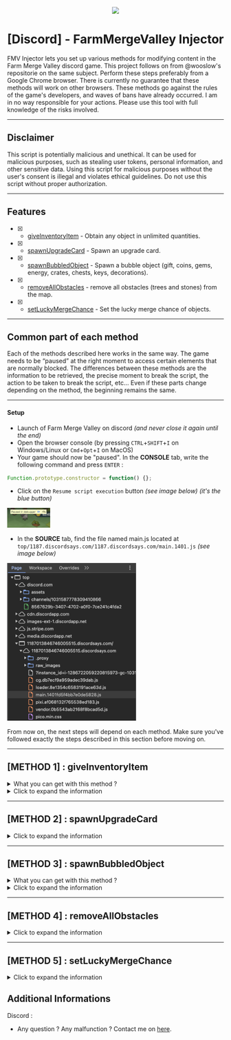 <p align="center">
  <img src="https://venturebeat.com/wp-content/uploads/2022/11/press_release_banner.jpg" width="800">
</p>

<h1 align="center">[Discord] - FarmMergeValley Injector</h1>

<p align="left">
  FMV Injector lets you set up various methods for modifying content in the Farm Merge Valley discord game. This project follows on from @wooslow's repositorie on the same subject. Perform these steps preferably from a Google Chrome browser. There is currently no guarantee that these methods will work on other browsers.
  These methods go against the rules of the game's developers, and waves of bans have already occurred. I am in no way responsible for your actions. Please use this tool with full knowledge of the risks involved.
</p>

---

## Disclaimer
This script is potentially malicious and unethical. It can be used for malicious purposes, such as stealing user tokens, personal information, and other sensitive data. Using this script for malicious purposes without the user's consent is illegal and violates ethical guidelines. Do not use this script without proper authorization.

---

## Features

- [x] - [giveInventoryItem](https://github.com/AstraaDev/Discord-FarmMergeValley-Injector) - Obtain any object in unlimited quantities.
- [x] - [spawnUpgradeCard](https://github.com/AstraaDev/Discord-FarmMergeValley-Injector) - Spawn an upgrade card.
- [x] - [spawnBubbledObject](https://github.com/AstraaDev/Discord-FarmMergeValley-Injector) - Spawn a bubble object (gift, coins, gems, energy, crates, chests, keys, decorations).
- [x] - [removeAllObstacles](https://github.com/AstraaDev/Discord-FarmMergeValley-Injector) - remove all obstacles (trees and stones) from the map.
- [x] - [setLuckyMergeChance](https://github.com/AstraaDev/Discord-FarmMergeValley-Injector) - Set the lucky merge chance of objects.

---

## Common part of each method
Each of the methods described here works in the same way. The game needs to be “paused” at the right moment to access certain elements that are normally blocked. The differences between these methods are the information to be retrieved, the precise moment to break the script, the action to be taken to break the script, etc...
Even if these parts change depending on the method, the beginning remains the same.

---

#### Setup
- Launch of Farm Merge Valley on discord *(and never close it again until the end)*
- Open the browser console (by pressing `CTRL`+`SHIFT`+`I` on Windows/Linux or `Cmd`+`Opt`+`I` on MacOS)
- Your game should now be "paused". In the **CONSOLE** tab, write the following command and press `ENTER` :
```js
Function.prototype.constructor = function() {};
```
- Click on the `Resume script execution` button *(see image below) (it's the blue button)*
<img src="img/readme_screenshot/FMV_1.png" width="100">

- In the **SOURCE** tab, find the file named main.js located at `top/1187.discordsays.com/1187.discordsays.com/main.1401.js` *(see image below)*
<img src="img/readme_screenshot/FMV_2.png" width="300">

From now on, the next steps will depend on each method. Make sure you've followed exactly the steps described in this section before moving on.

---

## [METHOD 1] : giveInventoryItem
<details>
<summary>What you can get with this method ?</summary>
  
| Parameter       | Description           |
| :-------------- | :-------------------- |
| `coins`         | Yellow coins          |
| `gems`          | Purple gems           |
| `exp`           | Experience            |
| `levels`        | Levels                |
| `crates`        | Crates with items     |
| `energy`        | Energy for activities |
| `tickets`       | Train tickets         |
| `wheat`         | Wheat                 |
| `egg`           | Egg                   |
| `sunflower`     | Sunflower             |
| `milk`          | Milk                  |
| `sugarcane`     | Sugarcane             |
| `bacon`         | Bacon                 |
| `carrot`        | Carrot                |
| `goatmilk`      | Goat milk             |
| `soybeans`      | Soybeans              |
| `wool`          | Wool                  |
| `corn`          | Corn                  |
| `fur`           | Fur                   |
| `coffeebeans`   | Coffee beans          |
| `tomato`        | Tomato                |
| `avocado`       | Avocado               |
| `truffle`       | Truffle               |
</details>

<details>
<summary>Click to expand the information</summary>

Make sure you've followed exactly the steps described in the “Common part of each method” section before moving on to this one.

#### Injection
- In `main.js` file,
- Search the file (by pressing `CTRL`+`F`)
- Write the following command and press `ENTER` :
```js
this['servi' + 'ces']['mapGr' + 'id']['getCe' + 'll']
```
- There will normally be 17 results. Navigate to the 7th result and set a breakpoint by clicking on the left of the line in the grey area *(see image below)*
<img src="img/readme_screenshot/FMV_3.png" width="400">

- Return to the game and moove an object *(the game should stop again)*
- In the **CONSOLE** tab, write the following command and press `ENTER` :
```js
worldServices = this.services
```
- You can now go back to the `main.js` file in the **SOURCE** tab, then remove the breakpoint *(by clicking on it again)* and click on the `Resume script execution` button again

#### Setting up the function
- In the **CONSOLE** tab, write the following command and press `ENTER` :
```js
let giveInventoryItem = (target, amount) => {
    return worldServices.rewardService.giveInventoryReward({
        "reward": {"key": target, "amount": amount},
        "parent": worldServices.mapGridView._view.parent.parent.parent
    });
}
```

#### Use injection
You're all set! Now all you have to do is enter the following command in the **CONSOLE** tab and press `ENTER` :
```js
giveInventoryItem("item", amount);
```
Don't forget to replace the `item` argument with one of the parameters in the `What you can get with this method?` table of this method, and `amount` with the amount you want.
</details>

---

## [METHOD 2] : spawnUpgradeCard
<details>
<summary>Click to expand the information</summary>
Make sure you've followed exactly the steps described in the “Common part of each method” section before moving on to this one.
  
#### Injection
- In `main.js` file,
- Search the file (by pressing `CTRL`+`F`)
- Write the following command and press `ENTER` :
```js
_0x5159f1['_forc' + 'edLoo' + 't'] = []
```
- Set a breakpoint by clicking on the left of the line in the grey area *(see image below)*
<img src="img/readme_screenshot/FMV_6.png" width="300">

- Return to the game and collect or merge any item (e.g. eggs, wheat) *(the game should stop again)*
- In the **SOURCE** tab, find the loot section at `Local/this/_data/loot` *(see image below)*
<img src="img/readme_screenshot/FMV_4.png" width="300">

- Replace one of the elements with `“upgrade_card_1”`, `“upgrade_card_2”` or `“upgrade_card_3”` to suit your needs *(see image below)*
<img src="img/readme_screenshot/FMV_5.png" width="300">

- You can now go back to the `main.js` file in the **SOURCE** tab, then remove the breakpoint *(by clicking on it again)* and click on the `Resume script execution` button again
- All you have to do now is click on the merged item in the game, and the upgrade card should appear.

</details>

---

## [METHOD 3] : spawnBubbledObject
<details>
<summary>What you can get with this method ?</summary>

### Consumable

| Parameter                         | Description                      | Image                                                                                    |
| :-------------------------------- | :------------------------------- | :--------------------------------------------------------------------------------------- |
| `ticket`                          | Ticket                           | <img src="img/game_objects/consumable/ticket.png" width="50" />                          |
| `coin_1`                          | Coins (up to coin_8)             | <img src="img/game_objects/consumable/coin_1.png" width="50" />                          |
| `gem_1`                           | Gems (up to gem_6)               | <img src="img/game_objects/consumable/gem_1.png" width="50" />                           |
| `crate_1`                         | Crates (up to crate_2)           | <img src="img/game_objects/consumable/crate_1.png" width="50" />                         |
| `energy_1`                        | Energy (up to energy_4)          | <img src="img/game_objects/consumable/energy_1.png" width="50" />                        |
| `wood_1`                          | Wood (up to wood_8)              | <img src="img/game_objects/consumable/wood_1.png" width="50" />                          |
| `stone_1`                         | Stone (up to stone_8)            | <img src="img/game_objects/consumable/stone_1.png" width="50" />                         |
| `tool_1`                          | Tool (up to tool_10)             | <img src="img/game_objects/consumable/tool_1.png" width="50" />                          |
| `flower_1`                        | Flower (up to flower_10)         | <img src="img/game_objects/consumable/flower_1.png" width="50" />                        |
| `sapling_1`                       | Sapling (up to sapling_3)        | <img src="img/game_objects/consumable/sapling_1.png" width="50" />                       |
| `greenhouse_1`                    | Greenhouse (up to greenhouse_12) | <img src="img/game_objects/consumable/greenhouse_1.png" width="50" />                    |
| `toolbox_small`                   | Small toolbox                    | <img src="img/game_objects/consumable/toolbox_small.png" width="50" />                   |
| `toolbox_medium`                  | Medium toolbox                   | <img src="img/game_objects/consumable/toolbox_medium.png" width="50" />                  |
| `toolbox_large`                   | Large toolbox                    | <img src="img/game_objects/consumable/toolbox_large.png" width="50" />                   |
| `rock_small`                      | Small rock                       | <img src="img/game_objects/consumable/rock_small.png" width="50" />                      |
| `rock_medium`                     | Medium rock                      | <img src="img/game_objects/consumable/rock_medium.png" width="50" />                     |
| `rock_large`                      | Large rock                       | <img src="img/game_objects/consumable/rock_large.png" width="50" />                      |
| `tree_small`                      | Small tree                       | <img src="img/game_objects/consumable/tree_small.png" width="50" />                      |
| `tree_medium`                     | Medium tree                      | <img src="img/game_objects/consumable/tree_medium.png" width="50" />                     |
| `tree_large`                      | Large tree                       | <img src="img/game_objects/consumable/tree_large.png" width="50" />                      |
| `reward_crate_daily_bonus`        | Daily bonus gift                 | <img src="img/game_objects/consumable/reward_crate_daily_bonus.png" width="50" />        |
| `reward_crate_key_bronze`         | Bronze key                       | <img src="img/game_objects/consumable/reward_key_bronze.png" width="50" />               |
| `reward_crate_key_silver`         | Silver key                       | <img src="img/game_objects/consumable/reward_key_silver.png" width="50" />               |
| `reward_crate_key_gold`           | Gold key                         | <img src="img/game_objects/consumable/reward_key_gold.png" width="50" />                 |
| `reward_crate_bronze`             | Bronze chest                     | <img src="img/game_objects/consumable/reward_crate_chest_bronze.png" width="50" />       |
| `reward_crate_silver`             | Silver chest                     | <img src="img/game_objects/consumable/reward_crate_chest_silver.png" width="50" />       |
| `reward_crate_gold`               | Gold chest                       | <img src="img/game_objects/consumable/reward_crate_chest_gold.png" width="50" />         |
| `golden_carrot`                   | Golden carrot                    | <img src="img/game_objects/consumable/golden_carrot.png" width="50" />                   |
| `reward_crate_key_golden_carrot`  | Golden carrot key                | <img src="img/game_objects/consumable/reward_crate_key_golden_carrot.png" width="50" />  |
| `reward_crate_golden_carrot`      | Golden carrot chest              | <img src="img/game_objects/consumable/reward_crate_golden_carrot.png" width="50" />      |
| `golden_pumpkin`                  | Golden pumpkin                   | <img src="img/game_objects/consumable/golden_pumpkin.png" width="50" />                  |
| `reward_crate_key_golden_pumpkin` | Golden pumpkin key               | <img src="img/game_objects/consumable/reward_crate_key_golden_pumpkin.png" width="50" /> |
| `reward_crate_golden_pumpkin`     | Golden pumpkin chest             | <img src="img/game_objects/consumable/reward_crate_golden_pumpkin.png" width="50" />     |
| `reward_crate_key_jingleballs`    | Jingleballs key                  | <img src="img/game_objects/consumable/reward_crate_key_jingleballs.png" width="50" />    |
| `reward_crate_jingleballs`        | Jingleballs chest                | <img src="img/game_objects/consumable/reward_crate_jingleballs.png" width="50" />        |


### Decoration
#### Farm

| Parameter                   | Description     | Image                                                                                       |
| :-------------------------- | :-------------- | :------------------------------------------------------------------------------------------ |
| `decorative_barn`           | Barn            | <img src="img/game_objects/decoration/farm/decorative_barn.png" width="100" />              |
| `decorative_birdshouse`     | Birdshouse      | <img src="img/game_objects/decoration/farm/decorative_birdshouse.png" width="100" />        |
| `decorative_chickencoop`    | Chickencoop     | <img src="img/game_objects/decoration/farm/decorative_chickencoop.png" width="100" />       |
| `decorative_doghouse`       | Doghouse        | <img src="img/game_objects/decoration/farm/decorative_doghouse.png" width="100" />          |
| `decorative_farmhouse`      | Farmhouse       | <img src="img/game_objects/decoration/farm/decorative_farmhouse.png" width="100" />         |
| `decorative_feedingtrough`  | Feeding Trough  | <img src="img/game_objects/decoration/farm/decorative_feedingtrough.png" width="100" />     |
| `decorative_flowerpots`     | Flowerpots      | <img src="img/game_objects/decoration/farm/decorative_flowerpots.png" width="100" />        |
| `decorative_fountain`       | Fountain        | <img src="img/game_objects/decoration/farm/decorative_fountain.png" width="100" />          |
| `decorative_haywagon`       | Haywagon        | <img src="img/game_objects/decoration/farm/decorative_haywagon.png" width="100" />          |
| `decorative_lamppost`       | Lamppost        | <img src="img/game_objects/decoration/farm/decorative_lamppost.png" width="100" />          |
| `decorative_milktank`       | Milktank        | <img src="img/game_objects/decoration/farm/decorative_milktank.png" width="100" />          |
| `decorative_picknicktable`  | Picnic Table    | <img src="img/game_objects/decoration/farm/decorative_picknicktable.png" width="100" />     |
| `decorative_shed`           | Shed            | <img src="img/game_objects/decoration/farm/decorative_shed.png" width="100" />              |
| `decorative_silo`           | Silo            | <img src="img/game_objects/decoration/farm/decorative_silo.png" width="100" />              |
| `decorative_stoneflowerpot` | Stone Flowerpot | <img src="img/game_objects/decoration/farm/decorative_stoneflowerpot.png" width="100" />    |
| `decorative_toilet`         | Toilet          | <img src="img/game_objects/decoration/farm/decorative_toilet.png" width="100" />            |
| `decorative_watertower`     | Water Tower     | <img src="img/game_objects/decoration/farm/decorative_watertower.png" width="100" />        |
| `decorative_well`           | Well            | <img src="img/game_objects/decoration/farm/decorative_well.png" width="100" />              |
| `decorative_windmill`       | Windmill        | <img src="img/game_objects/decoration/farm/decorative_windmill.png" width="100" />          |

#### Halloween

| Parameter                              | Description         | Image                                                                                                        |
| :------------------------------------- | :------------------ | :----------------------------------------------------------------------------------------------------------- |
| `decorative_halloween_blackcat`        | BlackCat            | <img src="img/game_objects/decoration/halloween/decorative_halloween_blackcat.png" width="100" />            |
| `decorative_halloween_cauldron`        | Cauldron            | <img src="img/game_objects/decoration/halloween/decorative_halloween_cauldron.png" width="100" />            |
| `decorative_halloween_ghosts`          | Ghosts              | <img src="img/game_objects/decoration/halloween/decorative_halloween_ghosts.png" width="100" />              |
| `decorative_halloween_grandfatherclock`| Grandfather Clock   | <img src="img/game_objects/decoration/halloween/decorative_halloween_grandfatherclock.png" width="100" />    |
| `decorative_halloween_grave01`         | Grave 01            | <img src="img/game_objects/decoration/halloween/decorative_halloween_grave01.png" width="100" />             |
| `decorative_halloween_grave02`         | Grave 02            | <img src="img/game_objects/decoration/halloween/decorative_halloween_grave02.png" width="100" />             |
| `decorative_halloween_graveyard`       | Graveyard           | <img src="img/game_objects/decoration/halloween/decorative_halloween_graveyard.png" width="100" />           |
| `decorative_halloween_hauntedhouse`    | Haunted House       | <img src="img/game_objects/decoration/halloween/decorative_halloween_hauntedhouse.png" width="100" />        |
| `decorative_halloween_pumpkinpatchbig` | Pumpkin Patch (Big) | <img src="img/game_objects/decoration/halloween/decorative_halloween_pumpkinpatchbig.png" width="100" />     |
| `decorative_halloween_pumpkins01`      | Pumpkins 01         | <img src="img/game_objects/decoration/halloween/decorative_halloween_pumpkins01.png" width="100" />          |
| `decorative_halloween_pumpkins02`      | Pumpkins 02         | <img src="img/game_objects/decoration/halloween/decorative_halloween_pumpkins02.png" width="100" />          |
| `decorative_halloween_pumpkins03`      | Pumpkins 03         | <img src="img/game_objects/decoration/halloween/decorative_halloween_pumpkins03.png" width="100" />          |
| `decorative_halloween_pumpkins04`      | Pumpkins 04         | <img src="img/game_objects/decoration/halloween/decorative_halloween_pumpkins04.png" width="100" />          |
| `decorative_halloween_skeletonbench`   | Skeleton Bench      | <img src="img/game_objects/decoration/halloween/decorative_halloween_skeletonbench.png" width="100" />       |
| `decorative_halloween_skeletoncarousel`| Skeleton Carousel   | <img src="img/game_objects/decoration/halloween/decorative_halloween_skeletoncarousel.png" width="100" />    |
| `decorative_halloween_skeletonpicnic`  | Skeleton Picnic     | <img src="img/game_objects/decoration/halloween/decorative_halloween_skeletonpicnic.png" width="100" />      |
| `decorative_halloween_skullaltar`      | Skull Altar         | <img src="img/game_objects/decoration/halloween/decorative_halloween_skullaltar.png" width="100" />          |
| `decorative_halloween_treeface`        | Tree Face           | <img src="img/game_objects/decoration/halloween/decorative_halloween_treeface.png" width="100" />            |
| `decorative_halloween_well`            | Well                | <img src="img/game_objects/decoration/halloween/decorative_halloween_well.png" width="100" />                |

#### Christmas

| Parameter                                    | Description           | Image                                                                                                                               |
| :------------------------------------------- | :-------------------- | :---------------------------------------------------------------------------------------------------------------------------------- |
| `decorative_christmas_candygate`             | CandyGate             | <img src="img/game_objects/decoration/christmas/decorative_christmas_candygate.png" width="100" />                                  |
| `decorative_christmas_elfmail`               | ElfMail               | <img src="img/game_objects/decoration/christmas/decorative_christmas_elfmail.png" width="100" />                                    |
| `decorative_christmas_elfteddy`              | ElfTeddy              | <img src="img/game_objects/decoration/christmas/decorative_christmas_elfteddy.png" width="100" />                                   |
| `decorative_christmas_elftrain`              | ElfTrain              | <img src="img/game_objects/decoration/christmas/decorative_christmas_elftrain.png" width="100" />                                   |
| `decorative_christmas_fireplace`             | Fireplace             | <img src="img/game_objects/decoration/christmas/decorative_christmas_fireplace.png" width="100" />                                  |
| `decorative_christmas_gift01`                | Gift 01               | <img src="img/game_objects/decoration/christmas/decorative_christmas_gift01.png" width="100" />                                     |
| `decorative_christmas_gift02`                | Gift 02               | <img src="img/game_objects/decoration/christmas/decorative_christmas_gift02.png" width="100" />                                     |
| `decorative_christmas_gift03`                | Gift 03               | <img src="img/game_objects/decoration/christmas/decorative_christmas_gift03.png" width="100" />                                     |
| `decorative_christmas_gingerbell`            | Gingerbell            | <img src="img/game_objects/decoration/christmas/decorative_christmas_gingerbell.png" width="100" />                                 |
| `decorative_christmas_gingerbreadhouse`      | GingerbreadHouse      | <img src="img/game_objects/decoration/christmas/decorative_christmas_gingerbreadhouse.png" width="100" />                           |
| `decorative_christmas_gingerbreadhousesmall` | GingerbreadHouseSmall | <img src="img/game_objects/decoration/christmas/decorative_christmas_gingerbreadhousesmall.png" width="100" />                      |
| `decorative_christmas_gingerbreadsnow`       | GingerbreadSnow       | <img src="img/game_objects/decoration/christmas/decorative_christmas_gingerbreadsnow.png" width="100" />                            |
| `decorative_christmas_nutcracker`            | Nutcracker            | <img src="img/game_objects/decoration/christmas/decorative_christmas_nutcracker.png" width="100" />                                 |
| `decorative_christmas_santagift`             | SantaGift             | <img src="img/game_objects/decoration/christmas/decorative_christmas_santagift.png" width="100" />                                  |
| `decorative_christmas_santamail`             | SantaMail             | <img src="img/game_objects/decoration/christmas/decorative_christmas_santamail.png" width="100" />                                  |
| `decorative_christmas_sleigh`                | Sleigh                | <img src="img/game_objects/decoration/christmas/decorative_christmas_sleigh.png" width="100" />                                     |
| `decorative_christmas_snowcaroling`          | SnowCaroling          | <img src="img/game_objects/decoration/christmas/decorative_christmas_snowcaroling.png" width="100" />                               |
| `decorative_christmas_snowdinner`            | SnowDinner            | <img src="img/game_objects/decoration/christmas/decorative_christmas_snowdinner.png" width="100" />                                 |
| `decorative_christmas_snowfight`             | SnowFight             | <img src="img/game_objects/decoration/christmas/decorative_christmas_snowfight.png" width="100" />                                  |
| `decorative_christmas_snowgifting`           | SnowGifting           | <img src="img/game_objects/decoration/christmas/decorative_christmas_snowgifting.png" width="100" />                                |
| `decorative_christmas_snowglobe`             | SnowGlobe             | <img src="img/game_objects/decoration/christmas/decorative_christmas_snowglobe.png" width="100" />                                  |
| `decorative_christmas_snowjello`             | SnowJello             | <img src="img/game_objects/decoration/christmas/decorative_christmas_snowjello.png" width="100" />                                  |
| `decorative_christmas_snowlantern`           | SnowLantern           | <img src="img/game_objects/decoration/christmas/decorative_christmas_snowlantern.png" width="100" />                                |
| `decorative_christmas_snowreindeer`          | SnowReindeer          | <img src="img/game_objects/decoration/christmas/decorative_christmas_snowreindeer.png" width="100" />                               |
| `decorative_christmas_snowtelescope`         | SnowTelescope         | <img src="img/game_objects/decoration/christmas/decorative_christmas_snowtelescope.png" width="100" />                              |
| `decorative_christmas_treebig`               | TreeBig               | <img src="img/game_objects/decoration/christmas/decorative_christmas_treebig.png" width="100" />                                    |
| `golden_christmas_tree_1`                    | GoldenTree 1          | <img src="img/game_objects/decoration/christmas/golden_christmas_tree_1.png" width="100" />                                         |
| `golden_christmas_tree_2`                    | GoldenTree 2          | <img src="img/game_objects/decoration/christmas/golden_christmas_tree_2.png" width="100" />                                         |
| `golden_christmas_tree_3`                    | GoldenTree 3          | <img src="img/game_objects/decoration/christmas/golden_christmas_tree_3.png" width="100" />                                         |
| `golden_christmas_tree_4`                    | GoldenTree 4          | <img src="img/game_objects/decoration/christmas/golden_christmas_tree_4.png" width="100" />                                         |
| `golden_jingleball_1`                        | GoldenJingleBall 1    | <img src="img/game_objects/decoration/christmas/golden_jingleball_1.png" width="100" />                                             |
| `golden_jingleball_2`                        | GoldenJingleBall 2    | <img src="img/game_objects/decoration/christmas/golden_jingleball_2.png" width="100" />                                             |
| `golden_jingleball_3`                        | GoldenJingleBall 3    | <img src="img/game_objects/decoration/christmas/golden_jingleball_3.png" width="100" />                                             |
| `golden_jingleball_4`                        | GoldenJingleBall 4    | <img src="img/game_objects/decoration/christmas/golden_jingleball_4.png" width="100" />                                             |
</details>

<details>
<summary>Click to expand the information</summary>

Make sure you've followed exactly the steps described in the “Common part of each method” section before moving on to this one.

#### Injection
- In `main.js` file,
- Search the file (by pressing `CTRL`+`F`)
- Write the following command and press `ENTER` :
```js
this['servi' + 'ces']['mapGr' + 'id']['getCe' + 'll']
```
- There will normally be 17 results. Navigate to the 7th result and set a breakpoint by clicking on the left of the line in the grey area *(see image below)*
<img src="img/readme_screenshot/FMV_3.png" width="400">

- Return to the game and moove an object *(the game should stop again)*
- In the **CONSOLE** tab, write the following command and press `ENTER` :
```js
worldServices = this.services
```
- You can now go back to the `main.js` file in the **SOURCE** tab, then remove the breakpoint *(by clicking on it again)* and click on the `Resume script execution` button again

#### Setting up the function
- In the **CONSOLE** tab, write the following command and press `ENTER` :
```js
let spawnBubbledObject = (target) => {
    return worldServices.rewardService.giveObjectReward({
      "rewards": [target],
      "container": worldServices.mapGridView._view.parent.parent.parent,
      "animationEndEvent": null,
      "bubblePosition": {"x": 0, "y": -200}
    });
}
```

#### Use injection
You're all set! Now all you have to do is enter the following command in the **CONSOLE** tab and press `ENTER` :
```js
spawnBubbledObject("item");
```
Don't forget to replace the `item` argument with one of the parameters in the `What you can get with this method?` table of this method.
</details>

---

## [METHOD 4] : removeAllObstacles
<details>
<summary>Click to expand the information</summary>
Make sure you've followed exactly the steps described in the “Common part of each method” section before moving on to this one.

#### Injection
- In `main.js` file,
- Search the file (by pressing `CTRL`+`F`)
- Write the following command and press `ENTER` :
```js
this['servi' + 'ces']['mapGr' + 'id']['getCe' + 'll']
```
- There will normally be 17 results. Navigate to the 7th result and set a breakpoint by clicking on the left of the line in the grey area *(see image below)*
<img src="img/readme_screenshot/FMV_3.png" width="400">

- Return to the game and moove an object *(the game should stop again)*
- In the **CONSOLE** tab, write the following command and press `ENTER` :
```js
worldServices = this.services
```
- You can now go back to the `main.js` file in the **SOURCE** tab, then remove the breakpoint *(by clicking on it again)* and click on the `Resume script execution` button again

#### Use injection
- In the **CONSOLE** tab, write the following command and press `ENTER` :
```js
worldServices.world.getAllGameObjects().filter(x=>x.hasBehavior("hitpoints") && !x.hasBehavior("shovelable") && !x.hasBehavior("movable")).forEach(x=>worldServices.world.removeGameObject(x))
```
</details>

---

## [METHOD 5] : setLuckyMergeChance
<details>
<summary>Click to expand the information</summary>
  
Make sure you've followed exactly the steps described in the “Common part of each method” section before moving on to this one.

#### Injection
- In `main.js` file,
- Search the file (by pressing `CTRL`+`F`)
- Write the following command and press `ENTER` :
```js
this['servi' + 'ces']['mapGr' + 'id']['getCe' + 'll']
```
- There will normally be 17 results. Navigate to the 7th result and set a breakpoint by clicking on the left of the line in the grey area *(see image below)*
<img src="img/readme_screenshot/FMV_3.png" width="400">

- Return to the game and moove an object *(the game should stop again)*
- In the **CONSOLE** tab, write the following command and press `ENTER` :
```js
worldServices = this.services
```
- You can now go back to the `main.js` file in the **SOURCE** tab, then remove the breakpoint *(by clicking on it again)* and click on the `Resume script execution` button again

#### Setting up the function
- In the **CONSOLE** tab, write the following command and press `ENTER` :
```js
let setLuckyMergeChance = (percentage) => worldServices.mapGridView._view.parent.parent.parent._systems.find(x => x._luckyMergeChance)._luckyMergeChance = percentage;
```

#### Use injection
You're all set! Now all you have to do is enter the following command in the **CONSOLE** tab and press `ENTER` :
```js
setLuckyMergeChance(percentage);
```
Don't forget to replace the `percentage` argument with a number between 0 and 100. Setting `100` as an argument means that the lucky merge will always take place, and setting `0` as an argument means that the lucky merge will never take place (the default value is 5).
</details>

## Additional Informations
Discord :
- Any question ? Any malfunction ? Contact me on [here](discord.gg/PKR7nM9j9U).

